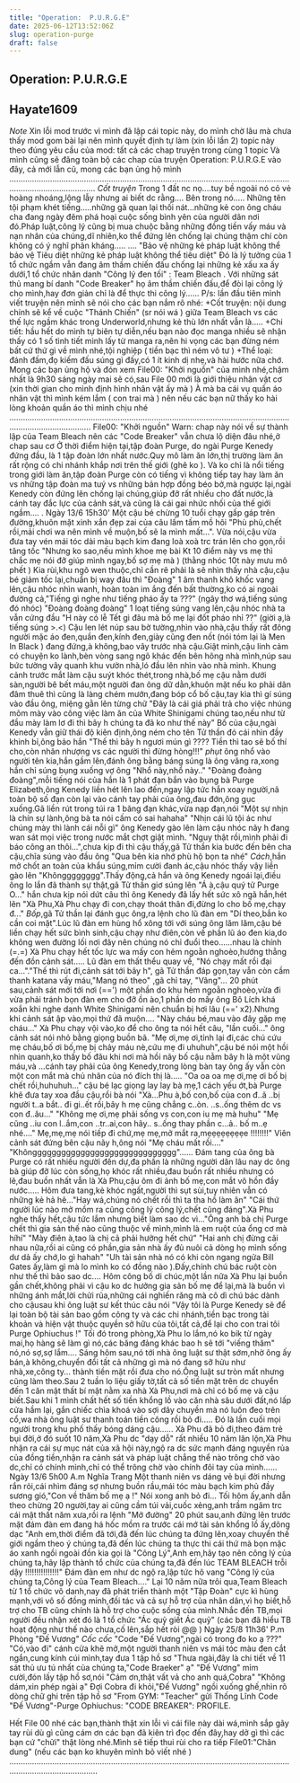 ```yaml
---
title: "Operation:  P.U.R.G.E"
date: 2025-06-12T13:52:06Z
slug: operation-purge
draft: false
---
```


## Operation:  P.U.R.G.E

## Hayate1609

*Note* Xin lỗi mod trước vì mình đã lập cái topic này, do mình chờ lâu mà chưa thấy mod gom bài lại nên mình quyết định tự làm (xin lỗi lần 2) topic này theo đúng yêu cầu của mod: tất cả các chap truyện trong cùng 1 topic  Và mình cũng sẽ đăng toàn bộ các chap của truyện Operation: P.U.R.G.E vào đây, cả mới lẫn cũ, mong các bạn ủng hộ mình 
..................................................................................................................................................................
*Cốt truyện*
Trong 1 đất nc nọ....tuy bề ngoài nó cỏ vẻ hoàng nhoáng,lộng lẫy nhưng ai biết dc rằng....
Bên trong nó.....
Những tên tội phạm khét tiếng.....những gã quan lại thối nát...những kẻ con ông cháu cha đang ngày đêm phá hoại cuộc sống bình yên của người dân nơi đó.Pháp luật,công lý cũng bị mua chuộc bằng những đồng tiền vấy máu và nạn nhân của chúng,dĩ nhiên,ko thể đứng lên chống lại chúng thậm chí còn không có ý nghĩ phản kháng.....
....
"Bảo vệ những kẻ pháp luật không thể bảo vệ
Tiêu diệt những kẻ pháp luật không thể tiêu diệt"
Đó là lý tưởng của 1 tổ chức ngầm vẫn đang âm thầm chiến đấu chống lại những kẻ xấu xa ấy dưới,1 tổ chức nhân danh "Công lý đen tối" : Team Bleach . Với những sát thủ mang bí danh "Code Breaker" họ âm thầm chiến đấu,để đòi lại công lý cho mình,hay đơn giản chỉ là để thực thi công lý......
P/s: lần đầu tiên mình viết truyện nên mình sẽ nói cho các bạn nắm rõ nhé:
+Cốt truyện: nội dung chính sẽ kể về cuộc "Thánh Chiến" (sr nói wá  ) giữa Team Bleach vs các thế lực ngầm khác trong Underworld,nhưng kẻ thù lớn nhất vẫn là.....
+Chi tiết: hầu hết do mình tự biên tự diễn,nếu bạn nào đọc manga nhiều sẽ nhận thấy có 1 số tình tiết mình lấy từ manga ra,nên hi vọng các bạn đừng ném bất cứ thứ gì về mình nhé,tội nghiệp  ( tiền bạc thì ném vô tư  )
+Thể loại: đánh đấm,đọ kiếm đấu súng gì đấy,có 1 ít kinh dị nhẹ,và hài hước nữa chớ.
Mong các bạn ủng hộ và đón xem File00: "Khởi nguồn" của mình nhé,chậm nhất là 9h30 sáng ngày mai sẽ có,sau File 00 mới là giới thiệu nhân vật cơ (xin thời gian cho mình định hình nhân vật ấy mà  )
À mà ba cái vụ quần áo nhân vật thì mình kém lắm ( con trai mà ) nên nếu các bạn nữ thấy ko hài lòng khoản quần áo thì mình chịu nhé 
................................................................................................................................................................
File00: "Khởi nguồn"
Warn: chap này nói về sự thành lập của Team Bleach nên các "Code Breaker" vẫn chưa lộ diện đâu nhé,ở chap sau cơ 
Ở thời điểm hiện tại,tập đoàn Purge, do ngài Purge Kenedy đứng đầu, là 1 tập đoàn lớn nhất nước.Quy mô làm ăn lớn,thị trường làm ăn rất rộng có chi nhánh khắp nơi trên thế giới (ghê ko  ). Và ko chỉ là nổi tiếng trong giới làm ăn,tập đoàn Purge còn có tiếng vì không tiếp tay hay làm ăn vs những tập đoàn ma tuý vs những bản hợp đồng béo bở,mà ngược lại,ngài Kenedy còn đứng lên chống lại chúng,giúp đỡ rất nhiều cho đất nước,là cánh tay đắc lực của cảnh sát,và cũng là cái gai nhức nhối của thế giới ngầm....
.
Ngày 13/6 15h30'
Một cậu bé chừng 10 tuổi chạy gấp gáp trên đường,khuôn mặt xinh xắn đẹp zai của câu lấm tấm mồ hôi "Phù phù,chết rồi,mải chơi wa nên mình về muộn,bố sẽ la mình mất...". Vừa nói,cậu vừa đưa tay vén mái tóc dài màu bạch kim đang loà xoà trc trán lên cho gọn,rồi tăng tốc "Nhưng ko sao,nếu mình khoe mẹ bài Kt 10 điểm này vs mẹ thì chắc mẹ nói đỡ giúp mình ngay,bố sợ mẹ mà  ) (thằng nhóc 10t này mưu mô phết  )
Kia rùi,khu ngõ wen thuộc,chỉ cần rẽ phải là sẽ nhìn thấy nhà cậu,cậu bé giảm tốc lại,chuẩn bị way đâu thì
"Đoàng"
1 âm thanh khô khốc vang lên,cậu nhóc nhìn wanh, hoàn toàn im ắng đến bất thường,ko có ai ngoài đường cả,"Tiếng gì nghe như tiếng pháo ấy ta ???" (ngây thơ wá,tiếng súng đó nhóc)
"Đoàng đoàng đoàng" 1 loạt tiếng súng vang lên,cậu nhóc nhà ta vẫn cứng đầu "H này có lễ Tết gì đâu mà bố mẹ lại đốt pháo nhỉ ??" (giời ạ,là tiếng súng >.<) Cậu len lét núp sau bờ tường,nhìn vào nhà,cậu thấy rất đông người mặc áo đen,quần đen,kính đen,giày cũng đen nốt (nói tóm lại là Men In Black  ) đang đứng,à không,bao vây trước nhà cậu.Giật mình,cậu linh cảm có chuyện ko lành,bèn vòng sang ngõ khác đến bên hông nhà mình,núp sau bức tường vây quanh khu vườn nhà,ló đầu lên nhìn vào nhà mình.
Khung cảnh trước mắt làm cậu suýt khóc thét,trong nhà,bố mẹ cậu nằm dưới sàn,người bê bết máu,một người đan ông dữ dằn,khuôn mặt nếu ko phải dân đâm thuê thì cũng là làng chém mướn,đang bóp cổ bố cậu,tay kìa thì gí súng vào đầu ông, miệng gằn lên từng chữ "Đây là cái giá phải trả cho việc nhúng mõm mày vào công việc làm ăn của White Shinigami chúng tao,nếu như từ đầu mày làm lơ đi thì bây h chúng ta đã ko như thế này" Bố của cậu,ngài Kenedy vẫn giữ thái độ kiên định,ông ném cho tên Tử thần đó cái nhìn đầy khinh bỉ,ông bảo hắn "Thế thì bây h ngươi mún gì ???? Tiền thì tao sẽ bố thí cho,còn nhân nhượng vs các người thì đừng hòng!!!" *phụt* ông nhổ vào người tên kia,hắn gầm lên,đánh ông bằng báng súng là ông văng ra,xong hắn chỉ súng bụng xuống vợ ông "Nhổ này,nhổ này.." "Đoàng đoàng đoàng",mỗi tiếng nói của hắn là 1 phát đạn bắn vào bụng bà Purge Elizabeth,ông Kenedy liền hét lên lao đến,ngay lập tức hắn xoay người,nã toàn bộ số đạn còn lại vào cánh tay phải của ông,đau đớn,ông gục xuống.Gã liền rút trong túi ra 1 băng đạn khác,vừa nạp đạn,nói "Một sự nhịn là chín sự lành,ông bà ta nói cấm có sai hahaha"
"Nhịn cái lũ tội ác như chúng mày thì lành cái nỗi gì" ông Kenedy gào lên làm cậu nhóc nãy h đang wan sát mọi việc trong nước mắt chợt giật mình. "Nguy thật rồi,mình phải đi báo công an thôi...",chưa kịp đi thì cậu thấy,gã Tử thần kia bước đến bên cha cậu,chĩa súng vào đầu ông "Qua bên kia nhớ phù hộ bọn ta nhé" *Cách*,hắn mở chốt an toàn của khẩu súng,mỉm cười đanh ác,cậu nhóc thấy vậy liền gào lên "Khôngggggggg".Thấy động,cả hắn và ông Kenedy ngoái lại,điều ông lo lắn đã thành sự thật,gã Tử thần giơ súng lên "Á à,cậu quý tử Purge O..." hắn chưa kịp nói dứt câu thì ông Kenedy đã lấy hết sức xô ngã hắn,hét lên "Xà Phu,Xà Phu chạy đi con,chạy thoát thân đi,đừng lo cho bố mẹ,chạy đ..." *Bốp*,gã Tử thần lại đánh gục ông,ra lệnh cho lũ đàn em "Dí theo,bắn ko cần coi mặt".Lúc lũ đàn em hùng hổ xông tới với súng ông lăm lăm,cậu bé liền chạy hết sức bình sinh,cậu chạy như điên,còn về phần lũ áo đen kia,do không wen đường lối nơi đây nên chúng nó chỉ đuổi theo......nhau là chính (=.=) Xà Phu chạy hết tốc lực wa mấy con hẻm ngoằn nghoèo,hướng thẳng đến đồn cảnh sát.....
Lũ đàn em thất thểu quay về, "Nó chạy mất rồi đại ca..."."Thế thì rút đi,cảnh sát tới bây h", gã Tử thần đáp gọn,tay vẫn còn cầm thanh katana vấy máu,"Mang nó theo" ,gã chỉ tay, "Vâng"...
20 phút sau,cảnh sát mới tới nơi (==') một phần do khu hẻm ngoằn nghoèo,vừa đi vừa phải tránh bọn đàn em cho đỡ ồn ào,1 phần do mấy ông Bô Lích khá xoắn khi nghe danh White Shinigami nên chuẩn bị hơi lâu (==' x2).Nhưng khi cảnh sát ập vào,mọi thứ đã muộn....
"Này cháu bé,mau vào đây gặp mẹ cháu..." Xà Phu chạy vội vào,ko để cho ông ta nói hết câu, "lần cuối..." ông cảnh sát nói nhỏ bằng giọng buồn bã.
"Mẹ ơi,mẹ ơi,tỉnh lại đi,các chú cứu mẹ cháu,bố ơi bố,mẹ bị chảy máu nè,cứu mẹ đi uhuhuh",cậu bé nói một hồi nhìn quanh,ko thấy bố đâu khi nơi mà hồi nãy bố cậu nằm bây h là một vũng máu,và ...cánh tay phải của ông Kenedy,trong lòng bàn tay ông ấy vẫn còn một con mắt mà chủ nhân của nó đích thị là.....
"Oa oa oa mẹ ơi,mẹ ơi bố bị chết rồi,huhuhuh..." cậu bé lạc giọng lay lay bà mẹ,1 cách yếu ớt,bà Purge khẽ đưa tay xoa đầu cậu,rồi bà nói "Xà...Phu à,bố con,bố của con đ..ã ..bị người t..a bắt.. đi gi..ết rồi,bây h mẹ cũng chẳng c..òn. ..s..ống thêm dc vs con đ..âu..." "Không mẹ ơi,mẹ phải sống vs con,con iu mẹ mà huhu" "Mẹ cũng ..iu con l..ắm,con ..tr..ai,con hãy.. s..ống thay phần c...ả.. bố m..ẹ nhé...." Mẹ,mẹ,mẹ nói tiếp đi chứ,mẹ mẹ,mở mắt ra,mẹẹẹẹẹẹẹẹe !!!!!!!!" Viên cảnh sát đứng bên cậu nãy h,ông nói "Mẹ cháu mất rồi...." "Khôngggggggggggggggggggggggggggggg"......
Đám tang của ông bà Purge có rất nhiều người đến dự,đa phần là những người dân lâu nay dc ông bà giúp đỡ lúc còn sống,họ khóc rất nhiều,đau buồn rất nhiều nhưng có lẽ,đau buồn nhất vẫn là Xà Phu,cậu ôm đi ảnh bố mẹ,con mắt vô hồn đầy nước..... Hôm đưa tang,kẻ khóc ngất,người thì sụt sùi,tuy nhiên vẫn có những kẻ hả hê..."Hay wá,chúng nó chết rồi thì ta tha hồ làm ăn" "Cái thứ người lúc nào mở mồm ra cũng công lý công lý,chết cũng đáng".Xà Phu nghe thấy hết,cậu tức lắm nhưng biết làm sao dc vì..."Ông anh bà chị Purge chết thì gia sản thế nào cũng thuộc về mình,mình là em ruột của ổng cơ mà híhí" "Mày điên à,tao là chị cả phải hưởng hết chứ" "Hai anh chị đừng cãi nhau nữa,rồi ai cũng có phần,gia sản nhà ấy đủ nuôi cả dòng họ mình sống dư dả ấy chớ,lo gì hahah" "Uh tài sản nhà nó có khi còn ngang ngửa Bill Gates ấy,làm gì mà lo mình ko có đồng nào  ).Đấy,chính chú bác ruột còn như thế thì bảo sao dc....
Hôm công bố di chúc,một lần nữa Xà Phu lại buồn gần chết,không phải vì cậu ko dc hưởng gia sản bố mẹ để lại,mà là buồn vì những ánh mắt,lời chửi rủa,những cái nghiến răng mà cô dì chú bác dành cho cậusau khi ông luật sư kết thúc câu nói "Vậy tôi là Purge Kenedy sẽ để lại toàn bộ tài sản bao gồm công ty và các chi nhánh,tiền bạc trong tài khoản và hiện vật thuộc quyền sở hữu của tôi,tất cả,để lại cho con trai tôi Purge Ophiuchus !" Tối đó trong phòng,Xà Phu lo lắm,nó ko bik từ ngày mai,họ hàng sẽ làm gì nó,các băng đảng khác bao h sẽ tới "viếng thăm" nó,nó sợ,sợ lắm.... Sáng hôm sau,nó tới nhà ông luật sư thật sớm,nhờ ông ấy bán,à không,chuyển đổi tất cả những gì mà nó đang sỡ hửu như nhà,xe,công ty... thành tiền mặt rồi đưa cho nó.Ông luật sư tròn mất nhưng cũng làm theo.Sau 2 tuần lo liệu giấy tờ,tất cả số tiền mặt trên dc chuyển đến 1 căn mật thất bí mật nằm xa nhà Xà Phu,nơi mà chỉ có bố mẹ và cậu biết.Sau khi 1 mình chất hết số tiền khổng lồ vào căn nhà sâu dưới đất,nó lấp cửa hầm lại, gắn chiếc chìa khoá vào sợi dây chuyền mà nó luôn đeo trên cổ,wa nhà ông luật sư thanh toán tiền công rồi bỏ đi..... Đó là lần cuối mọi người trong khu phố thấy bóng dáng cậu......
Xà Phu đã bỏ đi,theo đám trẻ bụi đời,ở đó suốt 10 năm,Xà Phu dc "dạy dỗ" rất nhiều
10 năm lăn lộn,Xà Phu nhận ra cái sự mục nát của xã hội này,ngộ ra dc sức mạnh đáng nguyền rủa của đồng tiền,nhận ra cảnh sát và pháp luật chẳng thể nào trông chờ vào dc,chỉ có chính mình,chỉ có thể trông chờ vào chính đôi tay của mình......
Ngày 13/6 5h00 A.m Nghĩa Trang
Một thanh niên vs dáng vẻ bụi đời nhưng rắn rỏi,cái nhìm đáng sợ nhưng buồn rầu,mái tóc màu bạch kim phủ đầy sương gió,"Con về thăm bố mẹ ạ !" Nói xong anh bỏ đi...
Tối hôm ấy,anh dẫn theo chừng 20 người,tay ai cũng cầm túi vải,cuốc xẻng,anh trầm ngâm trc cái mật thất năm xưa,rồi ra lệnh "Mở đường" 20 phút sau,anh đứng lên trước mặt đám đàn em đang há hốc mồm ra trước cái mớ tài sản khổng lồ ấy,dõng dạc "Anh em,thời điểm đã tới,đã đến lúc chúng ta đứng lên,xoay chuyển thế giới ngầm theo ý chúng ta,đã đến lúc chúng ta thực thi cái thứ mà bọn mặc áo xanh ngồi ngoài đồn kia gọi là "Công Lý",Anh em,hãy tạo nên công lý của chúng ta,hãy lập thành tổ chức của chúng ta,đã đến lúc TEAM BLEACH trỗi dậy !!!!!!!!!!!!!!!" Đám đàn em như dc ngộ ra,lập tức hô vang "Công lý của chúng ta,Công lý của Team Bleach...."
Lại 10 năm nữa trôi qua,Team Bleach từ 1 tổ chức vô danh,nay đã phát triển thành một "Tập Đoàn" cực kì hùng mạnh,với vô số đồng minh,đối tác và cả sự hỗ trợ của nhân dân,vì họ biết,hỗ trợ cho TB cũng chính là hỗ trợ cho cuộc sống của mình.Nhắc đến TB,mọi người đều nhận xét đó là 1 tổ chức "Ác quỷ giết Ác quỷ" (các bạn đã hiểu TB hoạt động như thế nào chưa,cố lên,sắp hết ròi @@ )
Ngày 25/8 11h36' P.m Phòng "Đế Vương"
*Cốc cốc* "Code "Đế Vương",ngài có trong đo ko ạ ???"
"Có,vào đi" cánh cửa khẽ mở,một người thanh niên vs mái tóc màu đen cắt ngắn,cung kính cúi mình,tay đưa 1 tập hồ sơ "Thưa ngài,đây là chi tiết về 11 sát thủ ưu tú nhất của chúng ta,"Code Braeker" ạ" "Đế Vương" mỉm cười,đón lấy tập hồ sơ,nói "Cám ơn,thật vất vả cho anh quá,Cobra" "Không dám,xin phép ngài ạ" Đợi Cobra đi khỏi,"Đế Vương" ngồi xuống ghế,nhìn rõ dòng chữ ghi trên tập hồ sơ "From GYM: "Teacher" gửi Thống Lĩnh Code "Đế Vương"-Purge Ophiuchus: "CODE BREAKER": PROFILE.
 
Hết File 00 nhé các bạn,thành thật xin lỗi vì cái file này dài wá,mình sắp gãy tay rùi  dù gì cũng cám ơn các bạn đã kiên trì đọc đến đây,hay dở gì thì các bạn cứ "chửi" thật lòng nhé.Mình sẽ tiếp thui rùi cho ra tiếp File01:"Chân dung" (nếu các bạn ko khuyên mình bỏ viết nhé  )
...................................................................................................................................................................